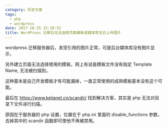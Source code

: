 ```yaml
---
category: 历史文章
tags:
  - php
  - wordpress
date: 2017-10-25 15:20:52
title: WordPress 迁移后无法选择页面模板或媒体库无已上传图片
---
```


wordpress 迁移服务器后，发现引用的图片正常，可是后台媒体库没有图片显示，

另外建立页面无法选择使用的模板，网上有说是模板文件没有指定 Template Name, 无法被扫描到。

这种基本是自己开发模板才有可能漏掉，一直正常使用的成熟模板基本没有这个可能。
<!-- more -->

最后在 https://www.kejianet.cn/scandir/ 找到解决方案，其实是 php 无法对目录下文件进行扫描。

原因在于服务器的 php 设置，位置在于 php.ini 里面的 disable_functions 参数，去掉其中的 scandir 函数即可使他不再被禁用。